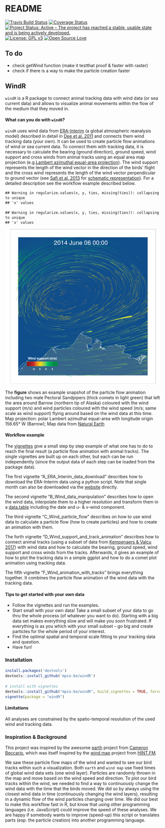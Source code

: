 README
================

[![Travis Build
Status](https://travis-ci.org/mpio-be/windR.svg?branch=master)](https://travis-ci.org/mpio-be/windR)
[![Coverage
Status](https://img.shields.io/codecov/c/github/mpio-be/windR/master.svg)](https://codecov.io/github/mpio-be/windR?branch=master)
[![Project Status: Active – The project has reached a stable, usable
state and is being actively
developed.](http://www.repostatus.org/badges/latest/active.svg)](http://www.repostatus.org/#active)
[![License: GPL
v3](https://img.shields.io/badge/License-GPL%20v3-blue.svg)](https://www.gnu.org/licenses/gpl-3.0)
[![Open Source
Love](https://badges.frapsoft.com/os/v2/open-source.png?v=103)](https://opensource.org/)

## To do

  - check getWind function (make it testthat proof & faster with raster)
  - check if there is a way to make the particle creation faster

## WindR

`windR` is a R package to connect animal tracking data with wind data
(or sea current data) and allows to visualize animal movements within
the flow of the medium that they moved in.

#### What can you do with `windR`?

`windR` uses wind data from
[ERA-Interim](https://www.ecmwf.int/en/forecasts/datasets/reanalysis-datasets/era-interim)
(a global atmospheric reanalysis model) described in detail in [Dee et
al. 2011](https://rmets.onlinelibrary.wiley.com/doi/abs/10.1002/qj.828)
and connects them wind tracking data (your own). It can be used to
create particle flow animations of wind or sea current data. To connect
them with tracking data, it is necessary to calculate the bearing
(ground direction), ground speed, wind support and cross winds from
animal tracks using an equal area map projection (e.g.[Lambert azimuthal
equal-area
projection](https://en.wikipedia.org/wiki/Lambert_azimuthal_equal-area_projection)).
The wind support represents the length of the wind vector in the
direction of the birds’ flight and the cross wind represents the length
of the wind vector perpendicular to ground vector (see [Safi et
al. 2013](https://movementecologyjournal.biomedcentral.com/articles/10.1186/2051-3933-1-4)
for [schematic
representation](http://media.springernature.com/full/springer-static/image/art%3A10.1186%2F2051-3933-1-4/MediaObjects/40462_2013_Article_4_Fig1_HTML.jpg)).
For a detailed description see the workflow example described
    below.

    ## Warning in regularize.values(x, y, ties, missing(ties)): collapsing to unique
    ## 'x' values
    
    ## Warning in regularize.values(x, y, ties, missing(ties)): collapsing to unique
    ## 'x' values

![](man/figures/README-unnamed-chunk-2-1.png)<!-- -->

The **figure** shows an example snapshot of the particle flow animation
including two male Pectoral Sandpipers (thick comets in light green)
that left the area around Barrow (northern tip of Alaska) coloured with
the wind support (m/s) and wind particles coloured with the wind speed
(m/s; same scale as wind support) flying around based on the wind data
at this time. Map projection: polar Lambert azimuthal equal-area with
longitude origin 156.65° W (Barrow); Map data from [Natural
Earth](http://www.naturalearthdata.com)

#### Workflow example

The [vignettes](http://r-pkgs.had.co.nz/vignettes.html) give a small
step by step example of what one has to do to reach the final result (a
particle flow animation with animal tracks). The single vignettes are
built up on each other, but each can be run independently (since the
output data of each step can be loaded from the package data).

The first vignette “A\_ERA\_Interim\_data\_download” describes how to
download the ERA-Interim data using a python script. Note that single
month can also be downloaded via the
[website](http://apps.ecmwf.int/datasets/data/interim-full-daily/levtype=sfc/)
directly.

The second vignette “B\_Wind\_data\_manipulation” describes how to open
the wind data, interpolate them to a higher resolution and transform
them in a
[data.table](https://cran.r-project.org/web/packages/data.table/vignettes/datatable-intro.html)
including the date and u- & v-wind component.

The third vignette “C\_Wind\_particle\_flow” describes on how to use
wind data to calculate a particle flow (how to create particles) and how
to create an animation with them.

The forth vignette “D\_Wind\_support\_and\_track\_animation” describes
how to connect animal tracks (using a subset of data from [Kempenaers &
Valcu 2017](https://www.nature.com/articles/nature20813)) with wind data
and how to calculate the bearing, ground speed, wind support and cross
winds from the tracks. Afterwards, it gives an example of how to plot
the tracking data in a simple ggplot and how to do a comet plot
animation using tracking data.

The fifth vignette “F\_Wind\_animation\_with\_tracks” brings everything
together. It combines the particle flow animation of the wind data with
the tracking data.

#### Tips to get started with your own data

  - Follow the vignettes and run the examples.
  - Start small with your own data\! Take a small subset of your data to
    go thru the whole process (of whatever you want to do). Starting
    with a big data set makes everything slow and will make you soon
    frustrated. If everything is as you which with your small subset –
    go big and create particles for the whole period of your interest.
  - Find the optimal spatial and temporal scale fitting to your tracking
    data and question.
  - Have fun\!

### Installation

``` r
install.packages('devtools')
devtools::install_github('mpio-be/windR')

# install with vignettes
devtools::install_github("mpio-be/windR", build_vignettes = TRUE, force = TRUE)
vignette(package = "windR")
```

#### Limitations

All analyses are constrained by the spatio-temporal resolution of the
used wind and tracking data.

### Inspiration & Background

This project was inspired by the awesome
[earth](https://earth.nullschool.net/) project from [Cameron
Beccario](https://github.com/cambecc), which was itself inspired by the
[wind map](http://hint.fm/wind) project from [HINT.FM](http://hint.fm/).

We saw these particle flow maps of the wind and wanted to see our bird
tracks within such a visualization. Both `earth` and `wind map` use
fixed times of global wind data sets (one wind layer). Particles are
randomly thrown in the map and move based on the wind speed and
direction. To plot our bird tracks within the wind, we needed to find a
way to continuously change the wind data with the time that the birds
moved. We did so by always using the closest wind data in time
(continuously changing the wind layers), resulting in a dynamic flow of
the wind particles changing over time. We did our best to make this
workflow fast in R, but know that using other programming languages
(i.e. JavaScript) could improve the speed of these analyses. We are
happy if somebody wants to improve (speed-up) this script or translates
parts (esp. the particle creation) into another programming language.
